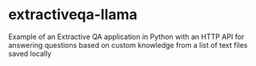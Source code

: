 # extractiveqa-llama
Example of an Extractive QA application in Python with an HTTP API for answering questions based on custom knowledge from a list of text files saved locally
